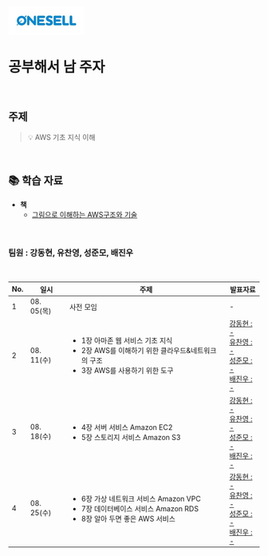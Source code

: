 <img width="30%" src="./img/onesell_logo.jpeg">

<br />
<h1>공부해서 남 주자</h1>
<br />

## 주제

> 💡 AWS 기초 지식 이해 

<br />

## 📚  학습 자료

- __책__
    - [그림으로 이해하는 AWS구조와 기술](http://book.interpark.com/product/BookDisplay.do?_method=detail&sc.prdNo=351638637&gclid=CjwKCAjwmK6IBhBqEiwAocMc8vI2jP-x_xzLGci7a2YEBYvYe0GxzWvvZxIdN1P3KSyFQ-ve81PNARoCQaAQAvD_BwE)

<br />
<h3>팀원 : 강동현, 유찬영, 성준모, 배진우</h3>
<br />


<table>
    <thead>
        <tr>
            <th> No. </th>
            <th> 일시 </th>
            <th> 주제 </th>
            <th> 발표자료 </th>
        </tr>
    </thead>
    <tbody>
        <tr>
            <td> 1 </td>
            <td> 08. 05(목) </td>
            <td> 사전 모임 </td>
            <td> - </td>
        </tr>
        <tr>
            <td> 2 </td>
            <td> 08. 11(수) </td>
            <td> <ul>
                <li>1장 아마존 웹 서비스 기초 지식</li>
                <li>2장 AWS를 이해하기 위한 클라우드&네트워크의 구조</li>
                <li>3장 AWS를 사용하기 위한 도구</li></ul></td>
            <td> 
                <a href="">
                강동현 : -
                </a><br>
                <a href="">
                유찬영 : -
                </a><br>
                <a href="">
                성준모 : -
                </a><br>
                <a href="">
                배진우 : -
                </a>
            </td>
        </tr>
        <tr>
            <td> 3 </td>
            <td> 08. 18(수) </td>
            <td> 
                <ul>
                <li>4장 서버 서비스 Amazon EC2</li> 
                <li>5장 스토리지 서비스 Amazon S3</li>
                </ul>
            </td>
            <td> 
                <a href="">
                강동현 : -
                </a><br>
                <a href="">
                유찬영 : -
                </a><br>
                <a href="">
                성준모 : -
                </a><br>
                <a href="">
                배진우 : -
                </a>
            </td>
        </tr>
        <tr>
            <td> 4 </td>
            <td> 08. 25(수) </td>
            <td> 
                <ul>
                    <li>6장 가상 네트워크 서비스 Amazon VPC</li>
                    <li>7장 데이터베이스 서비스 Amazon RDS</li>
                    <li>8장 알아 두면 좋은 AWS 서비스</li></ul></td>
            <td> 
                <a href="">
                강동현 : -
                </a><br>
                <a href="">
                유찬영 : -
                </a><br>
                <a href="">
                성준모 : -
                </a><br>
                <a href="">
                배진우 : -
                </a>
            </td>
        </tr>
        
        
  </tbody>
  </table>
  
  <br />

